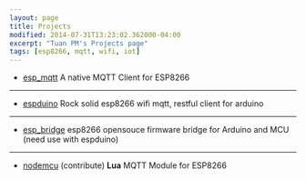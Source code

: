 ```yaml
---
layout: page
title: Projects
modified: 2014-07-31T13:23:02.362000-04:00
excerpt: "Tuan PM's Projects page"
tags: [esp8266, mqtt, wifi, iot]
---
```


- [esp_mqtt](/post/esp_mqtt/)
A native MQTT Client for ESP8266
---------------------
- [espduino](/post/espduino/)
Rock solid esp8266 wifi mqtt, restful client for arduino
---------------------
- [esp_bridge](/post/esp_bridge/)
esp8266 opensouce firmware bridge for Arduino and MCU (need use with espduino)
---------------------
- [nodemcu](https://github.com/nodemcu/nodemcu-firmware) (contribute)
**Lua** MQTT Module for ESP8266 
